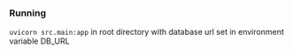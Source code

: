 ### Running

`uvicorn src.main:app` in root directory with database url set in environment variable DB_URL
